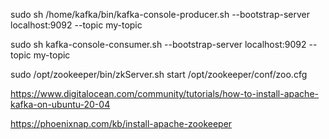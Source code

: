 





sudo sh /home/kafka/bin/kafka-console-producer.sh --bootstrap-server localhost:9092 --topic my-topic

sudo sh kafka-console-consumer.sh --bootstrap-server localhost:9092 --topic my-topic










sudo /opt/zookeeper/bin/zkServer.sh start /opt/zookeeper/conf/zoo.cfg 

https://www.digitalocean.com/community/tutorials/how-to-install-apache-kafka-on-ubuntu-20-04

https://phoenixnap.com/kb/install-apache-zookeeper
